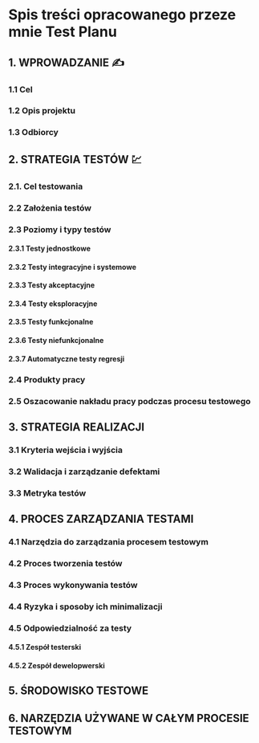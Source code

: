 # Spis treści opracowanego przeze mnie Test Planu

## 1. WPROWADZANIE ✍️
### 1.1 Cel
### 1.2 Opis projektu
### 1.3 Odbiorcy

## 2. STRATEGIA TESTÓW :chart:
### 2.1. Cel testowania
### 2.2 Założenia testów
### 2.3 Poziomy i typy testów
#### 2.3.1 Testy jednostkowe
#### 2.3.2 Testy integracyjne i systemowe
#### 2.3.3 Testy akceptacyjne
#### 2.3.4 Testy eksploracyjne
#### 2.3.5 Testy funkcjonalne
#### 2.3.6 Testy niefunkcjonalne
#### 2.3.7 Automatyczne testy regresji
### 2.4 Produkty pracy
### 2.5 Oszacowanie nakładu pracy podczas procesu testowego

## 3. STRATEGIA REALIZACJI
### 3.1 Kryteria wejścia i wyjścia
### 3.2 Walidacja i zarządzanie defektami
### 3.3 Metryka testów

## 4. PROCES ZARZĄDZANIA TESTAMI
### 4.1 Narzędzia do zarządzania procesem testowym
### 4.2 Proces tworzenia testów
### 4.3 Proces wykonywania testów
### 4.4 Ryzyka i sposoby ich minimalizacji
### 4.5 Odpowiedzialność za testy
#### 4.5.1 Zespół testerski
#### 4.5.2 Zespół dewelopwerski
 
## 5. ŚRODOWISKO TESTOWE

## 6. NARZĘDZIA UŻYWANE W CAŁYM PROCESIE TESTOWYM
